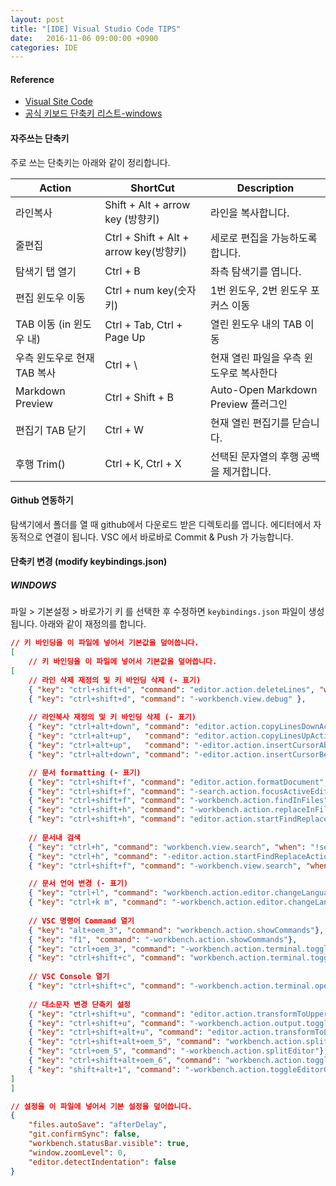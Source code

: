 ```yaml
---
layout: post
title: "[IDE] Visual Studio Code TIPS"
date:   2016-11-06 09:00:00 +0900
categories: IDE
---
```


#### Reference
 - [Visual Site Code](https://code.visualstudio.com) 
 - [공식 키보드 단축키 리스트-windows](https://code.visualstudio.com/shortcuts/keyboard-shortcuts-windows.pdf)

#### 자주쓰는 단축키

주로 쓰는 단축키는 아래와 같이 정리합니다.

Action | ShortCut | Description
------------- | ------------- | -------------
라인복사 |Shift + Alt + arrow key (방향키) | 라인을 복사합니다.
줄편집	|Ctrl + Shift + Alt + arrow key(방향키)| 세로로 편집을 가능하도록 합니다.
탐색기 탭 열기|Ctrl + B| 좌측 탐색기를 엽니다.
편집 윈도우 이동 | Ctrl + num key(숫자키) | 1번 윈도우, 2번 윈도우 포커스 이동 
TAB 이동 (in 윈도우 내) | Ctrl + Tab, Ctrl + Page Up | 열린 윈도우 내의 TAB 이동 
우측 윈도우로 현재 TAB 복사 | Ctrl + \ | 현재 열린 파일을 우측 윈도우로 복사한다
Markdown Preview | Ctrl + Shift + B | Auto-Open Markdown Preview 플러그인
편집기 TAB 닫기 | Ctrl + W | 현재 열린 편집기를 닫습니다.
후행 Trim() | Ctrl + K, Ctrl + X | 선택된 문자열의 후행 공백을 제거합니다.

#### Github 연동하기

탐색기에서 폴더를 열 때 github에서 다운로드 받은 디렉토리를 엽니다.
에디터에서 자동적으로 연결이 됩니다.
VSC 에서 바로바로 Commit & Push 가 가능합니다.



#### 단축키 변경 (modify keybindings.json)

##### WINDOWS 
파일 > 기본설정 > 바로가기 키 를 선택한 후 수정하면 `keybindings.json` 파일이 생성됩니다.
아래와 같이 재정의를 합니다.

~~~json
// 키 바인딩을 이 파일에 넣어서 기본값을 덮어씁니다.
[
    // 키 바인딩을 이 파일에 넣어서 기본값을 덮어씁니다.
[
    // 라인 삭제 재정의 및 키 바인딩 삭제 (- 표기)
    { "key": "ctrl+shift+d", "command": "editor.action.deleteLines", "when": "editorTextFocus && !editorReadonly" },
    { "key": "ctrl+shift+d", "command": "-workbench.view.debug" },
    
    // 라인복사 재정의 및 키 바인딩 삭제 (- 표기)
    { "key": "ctrl+alt+down", "command": "editor.action.copyLinesDownAction", "when": "editorTextFocus && !editorReadonly" },
    { "key": "ctrl+alt+up",   "command": "editor.action.copyLinesUpAction", "when": "editorTextFocus && !editorReadonly" },
    { "key": "ctrl+alt+up",   "command": "-editor.action.insertCursorAbove", "when": "editorTextFocus" },
    { "key": "ctrl+alt+down", "command": "-editor.action.insertCursorBelow", "when": "editorTextFocus" },

    // 문서 formatting (- 표기)
    { "key": "ctrl+shift+f", "command": "editor.action.formatDocument", "when": "editorHasDocumentFormattingProvider && editorTextFocus && !editorReadonly" },
    { "key": "ctrl+shift+f", "command": "-search.action.focusActiveEditor","when": "searchInputBoxFocus && searchViewletVisible" },
    { "key": "ctrl+shift+f", "command": "-workbench.action.findInFiles", "when": "!searchInputBoxFocus"},
    { "key": "ctrl+shift+h", "command": "-workbench.action.replaceInFiles"},
    { "key": "ctrl+shift+h", "command": "editor.action.startFindReplaceAction" },
    
    // 문서내 검색
    { "key": "ctrl+h", "command": "workbench.view.search", "when": "!searchViewletVisible"},
    { "key": "ctrl+h", "command": "-editor.action.startFindReplaceAction"},
    { "key": "ctrl+shift+f", "command": "-workbench.view.search", "when": "!searchViewletVisible"},

    // 문서 언어 변경 (- 표기)
    { "key": "ctrl+l", "command": "workbench.action.editor.changeLanguageMode"},
    { "key": "ctrl+k m", "command": "-workbench.action.editor.changeLanguageMode"},
    
    // VSC 명령어 Command 열기
    { "key": "alt+oem_3", "command": "workbench.action.showCommands"},
    { "key": "f1", "command": "-workbench.action.showCommands"},
    { "key": "ctrl+oem_3", "command": "-workbench.action.terminal.toggleTerminal" },
    { "key": "ctrl+shift+c", "command": "workbench.action.terminal.toggleTerminal"},
    
    // VSC Console 열기
    { "key": "ctrl+shift+c", "command": "-workbench.action.terminal.openNativeConsole", "when": "!terminalFocus" },
    
    // 대소문자 변경 단축키 설정
    { "key": "ctrl+shift+u", "command": "editor.action.transformToUppercase"},
    { "key": "ctrl+shift+u", "command": "-workbench.action.output.toggleOutput"},
    { "key": "ctrl+shift+alt+u", "command": "editor.action.transformToLowercase"},
    { "key": "ctrl+shift+alt+oem_5", "command": "workbench.action.splitEditor"},
    { "key": "ctrl+oem_5", "command": "-workbench.action.splitEditor"},
    { "key": "ctrl+shift+alt+oem_6", "command": "workbench.action.toggleEditorGroupLayout"},
    { "key": "shift+alt+1", "command": "-workbench.action.toggleEditorGroupLayout"}
]
]
~~~

~~~json
// 설정을 이 파일에 넣어서 기본 설정을 덮어씁니다.
{
    "files.autoSave": "afterDelay",
    "git.confirmSync": false,
    "workbench.statusBar.visible": true,
    "window.zoomLevel": 0,
    "editor.detectIndentation": false
}
~~~
